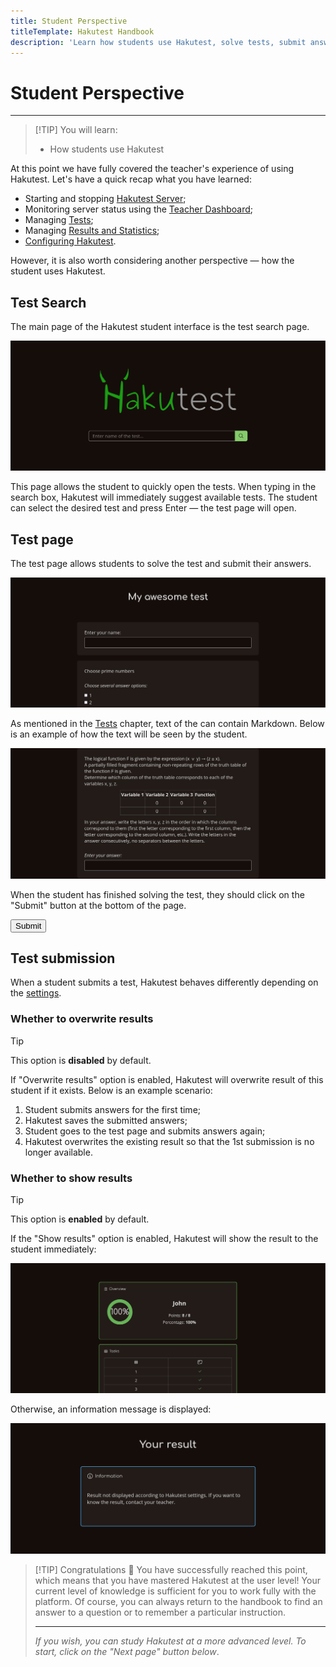 ```yaml
---
title: Student Perspective
titleTemplate: Hakutest Handbook
description: 'Learn how students use Hakutest, solve tests, submit answers, etc.'
---
```


# Student Perspective

---

> [!TIP] You will learn:
>
> -   How students use Hakutest

At this point we have fully covered the teacher's experience of using Hakutest.
Let's have a quick recap what you have learned:

-   Starting and stopping [Hakutest Server](/handbook/guide/01-server);
-   Monitoring server status using the [Teacher Dashboard](/handbook/guide/02-dashboard);
-   Managing [Tests](/handbook/guide/03-tests);
-   Managing [Results and Statistics](/handbook/guide/04-results-and-statistics);
-   [Configuring Hakutest](/handbook/guide/05-settings).

However, it is also worth considering another perspective &mdash; how the
student uses Hakutest.

## Test Search

The main page of the Hakutest student interface is the test search page.

![Test search page](./img/test-search.png)

This page allows the student to quickly open the tests. When typing in the
search box, Hakutest will immediately suggest available tests. The student can
select the desired test and press Enter &mdash; the test page will open.

## Test page

The test page allows students to solve the test and submit their answers.

![Test page](./img/test-page.png)

As mentioned in the [Tests](/handbook/guide/03-tests#task-text) chapter, text
of the can contain Markdown. Below is an example of how the text will be seen
by the student.

![Test task](./img/test-page-task.png)

When the student has finished solving the test, they should click on the
"Submit" button at the bottom of the page.

<button class="button button__primary">Submit</button>

## Test submission

When a student submits a test, Hakutest behaves differently depending on the
[settings](/handbook/guide/05-settings#basic-configuration).

### Whether to overwrite results

> [!TIP]
> This option is **disabled** by default.

If "Overwrite results" option is enabled, Hakutest will overwrite result of
this student if it exists. Below is an example scenario:

1. Student submits answers for the first time;
2. Hakutest saves the submitted answers;
3. Student goes to the test page and submits answers again;
4. Hakutest overwrites the existing result so that the 1st submission is no
   longer available.

### Whether to show results

> [!TIP]
> This option is **enabled** by default.

If the "Show results" option is enabled, Hakutest will show the result to the
student immediately:

![Test result](./img/test-result.png)

Otherwise, an information message is displayed:

![Test result message](./img/test-result-message.png)

> [!TIP] Congratulations 🎉
> You have successfully reached this point, which means that you have mastered
> Hakutest at the user level! Your current level of knowledge is sufficient for
> you to work fully with the platform. Of course, you can always return to the
> handbook to find an answer to a question or to remember a particular
> instruction.
>
> ---
>
> _If you wish, you can study Hakutest at a more advanced level. To start,
> click on the "Next page" button below_.
